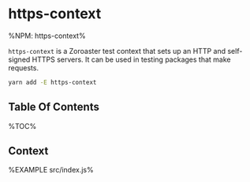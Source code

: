# https-context

%NPM: https-context%

`https-context` is a Zoroaster test context that sets up an HTTP and self-signed HTTPS servers. It can be used in testing packages that make requests.

```sh
yarn add -E https-context
```

## Table Of Contents

%TOC%

## Context

%EXAMPLE src/index.js%
